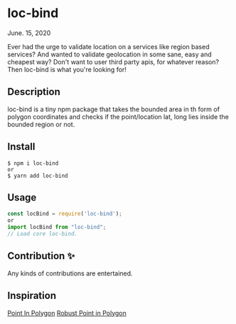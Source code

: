 # loc-bind

June. 15, 2020
<br />

Ever had the urge to validate location on a services like region based services? And wanted to validate geolocation in some sane, easy and cheapest way? Don't want to user third party apis, for whatever reason? Then loc-bind is what you're looking for!

## Description

loc-bind is a tiny npm package that takes the bounded area in th form of polygon coordinates and checks if the point/location lat, long lies inside the bounded region or not.

## Install

```
$ npm i loc-bind
or
$ yarn add loc-bind
```

## Usage

```js
const locBind = require('loc-bind');
or
import locBind from "loc-bind";
// Load core loc-bind.

```

## Contribution ✨

Any kinds of contributions are entertained.



## Inspiration
[Point In Polygon](https://github.com/substack/point-in-polygon)
[Robust Point in Polygon](https://github.com/mikolalysenko/robust-point-in-polygon)